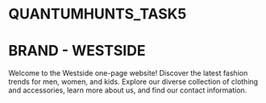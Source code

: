 # QUANTUMHUNTS_TASK5
# BRAND - WESTSIDE
Welcome to the Westside one-page website! Discover the latest fashion trends for men, women, and kids. Explore our diverse collection of clothing and accessories, learn more about us, and find our contact information.  
